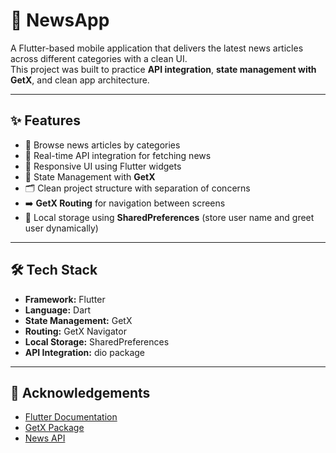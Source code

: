# 📰 NewsApp

A Flutter-based mobile application that delivers the latest news articles across different categories with a clean UI.  
This project was built to practice **API integration**, **state management with GetX**, and clean app architecture.

---

## ✨ Features
- 📌 Browse news articles by categories  
- 🔄 Real-time API integration for fetching news  
- 📱 Responsive UI using Flutter widgets  
- 🚀 State Management with **GetX**  
- 🗂️ Clean project structure with separation of concerns  
- ➡️ **GetX Routing** for navigation between screens  
- 💾 Local storage using **SharedPreferences** (store user name and greet user dynamically)
  
---

## 🛠️ Tech Stack

- **Framework:** Flutter  
- **Language:** Dart  
- **State Management:** GetX  
- **Routing:** GetX Navigator  
- **Local Storage:** SharedPreferences  
- **API Integration:** dio package
  
---

## 🙌 Acknowledgements

- [Flutter Documentation](https://docs.flutter.dev/)  
- [GetX Package](https://pub.dev/packages/get)  
- [News API](https://newsapi.org/)  
